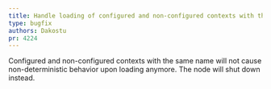 ```yaml
---
title: Handle loading of configured and non-configured contexts with the same name
type: bugfix
authors: Dakostu
pr: 4224
---
```


Configured and non-configured contexts with the same name will not cause
non-deterministic behavior upon loading anymore. The node will shut down
instead.

